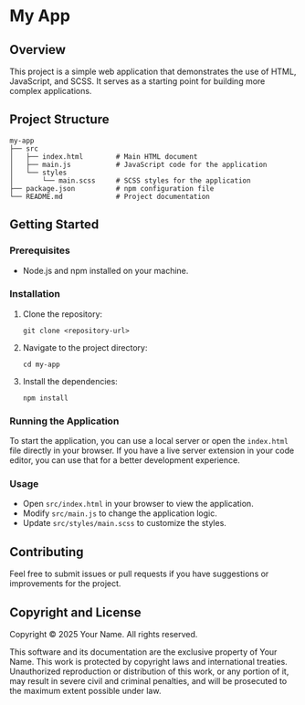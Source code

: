 # My App

## Overview
This project is a simple web application that demonstrates the use of HTML, JavaScript, and SCSS. It serves as a starting point for building more complex applications.

## Project Structure
```
my-app
├── src
│   ├── index.html        # Main HTML document
│   ├── main.js           # JavaScript code for the application
│   └── styles
│       └── main.scss     # SCSS styles for the application
├── package.json          # npm configuration file
└── README.md             # Project documentation
```

## Getting Started

### Prerequisites
- Node.js and npm installed on your machine.

### Installation
1. Clone the repository:
   ```
   git clone <repository-url>
   ```
2. Navigate to the project directory:
   ```
   cd my-app
   ```
3. Install the dependencies:
   ```
   npm install
   ```

### Running the Application
To start the application, you can use a local server or open the `index.html` file directly in your browser. If you have a live server extension in your code editor, you can use that for a better development experience.

### Usage
- Open `src/index.html` in your browser to view the application.
- Modify `src/main.js` to change the application logic.
- Update `src/styles/main.scss` to customize the styles.

## Contributing
Feel free to submit issues or pull requests if you have suggestions or improvements for the project.

## Copyright and License

Copyright © 2025 Your Name. All rights reserved.

This software and its documentation are the exclusive property of Your Name. 
This work is protected by copyright laws and international treaties. Unauthorized 
reproduction or distribution of this work, or any portion of it, may result in 
severe civil and criminal penalties, and will be prosecuted to the maximum extent 
possible under law.